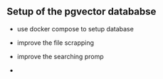 ## Setup of the pgvector datababse

- use docker compose to setup database 

- improve the file scrapping
- improve the searching promp
-  